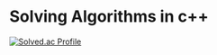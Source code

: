 # Solving Algorithms in c++
[![Solved.ac Profile](http://mazassumnida.wtf/api/v2/generate_badge?boj=dydgus1052)](https://solved.ac/dydgus1052/)
